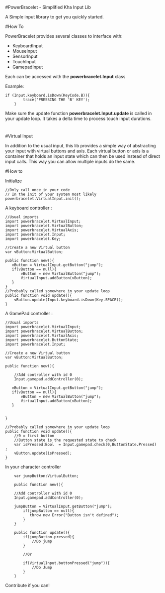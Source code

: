 #PowerBracelet -  Simplified Kha Input Lib

A Simple input library to get you quickly started.

#How To

PowerBracelet provides several classes to interface with:

- KeyboardInput
- MouseInput
- SensorInput
- TouchInput
- GamepadInput

Each can be accessed with the **powerbracelet.Input** class

Example:

    if (Input.keyboard.isDown(KeyCode.B)){
			trace('PRESSING THE 'B' KEY');
		}


Make sure the update function **powerbracelet.Input.update** is called in your update loop.
It takes a delta time to process touch input durations.

#

#Virtual Input

In addition to the usual input, this lib provides a simple way of
abstracting your input with virtual buttons and axis.
Each virtual button or axis is a container that holds an input state which can then be used instead of direct input calls.
This way you can allow multiple inputs do the same.

#How to

Initialize

    //Only call once in your code
    // In the init of your system most likely
    powerbracelet.VirtualInput.init();

A keyboard controller :

    //Usual imports
    import powerbracelet.VirtualInput;
    import powerbracelet.VirtualButton;
    import powerbracelet.VirtualAxis;
    import powerbracelet.Input;
    import powerbracelet.Key;

    //Create a new Virtual button
    var vButton:VirtualButton;

    public function new(){
       vButton = VirtualInput.getButton("jump");
       if(vButton == null){
           vButton = new VirtualButton("jump");           
           VirtualInput.addButton(vButton);
       }
    }
    //Probably called somewhere in your update loop
    public function void update(){
        vButton.update(Input.keyboard.isDown(Key.SPACE));
    }

A GamePad controller :

    //Usual imports
    import powerbracelet.VirtualInput;
    import powerbracelet.VirtualButton;
    import powerbracelet.VirtualAxis;
    import powerbracelet.ButtonState;
    import powerbracelet.Input;

    //Create a new Virtual button
    var vButton:VirtualButton;

    public function new(){

        //Add controller with id 0
        Input.gamepad.addController(0);

       vButton = VirtualInput.getButton("jump");
       if(vButton == null){
           vButton = new VirtualButton("jump");
           VirtualInput.addButton(vButton);
       }


    }

    //Probably called somewhere in your update loop
    public function void update(){
        //0 = first button
        //Button state is the requested state to check
        var isPressed:Bool  = Input.gamepad.check(0,ButtonState.Pressed)   ;
        vButton.update(isPressed);
    }

In your character controller


        var jumpButton:VirtualButton;

        public function new(){

        //Add controller with id 0
        Input.gamepad.addController(0);

        jumpButton = VirtualInput.getButton("jump");
            if(jumpButton == null){
               throw new Error("Button isn't defined");
            }
        }

        public function update(){
            if(jumpButton.pressed){
                //Do jump
            }

            //Or

            if(VirtualInput.buttonPressed("jump")){
                //Do Jump
            }
        }

Contribute if you can!